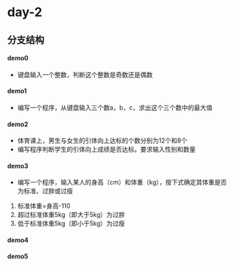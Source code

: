 # day-2
## 分支结构
#### demo0
- 键盘输入一个整数，判断这个整数是奇数还是偶数
#### demo1
- 编写一个程序，从键盘输入三个数a，b，c，求出这个三个数中的最大值
#### demo2
- 体育课上，男生与女生的引体向上达标的个数分别为12个和8个
- 编写程序判断学生的引体向上成绩是否达标。要求输入性别和数量
#### demo3
- 编写一个程序，输入某人的身高（cm）和体重（kg），按下式确定其体重是否为标准、过胖或过瘦
1. 标准体重=身高-110
2. 超过标准体重5kg（即大于5kg）为过胖
3. 低于标准体重5kg（即小于5kg）为过瘦
#### demo4

#### demo5
